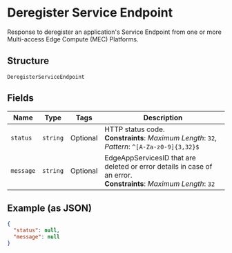 
# Deregister Service Endpoint

Response to deregister an application's Service Endpoint from one or more Multi-access Edge Compute (MEC) Platforms.

## Structure

`DeregisterServiceEndpoint`

## Fields

| Name | Type | Tags | Description |
|  --- | --- | --- | --- |
| `status` | `string` | Optional | HTTP status code.<br>**Constraints**: *Maximum Length*: `32`, *Pattern*: `^[A-Za-z0-9]{3,32}$` |
| `message` | `string` | Optional | EdgeAppServicesID that are deleted or error details in case of an error.<br>**Constraints**: *Maximum Length*: `32` |

## Example (as JSON)

```json
{
  "status": null,
  "message": null
}
```

